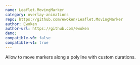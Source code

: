 ```yaml
---
name: Leaflet.MovingMarker
category: overlay-animations
repo: https://github.com/ewoken/Leaflet.MovingMarker
author: Ewoken
author-url: https://github.com/ewoken
demo: 
compatible-v0: false
compatible-v1: true
---
```


Allow to move markers along a polyline with custom durations.
